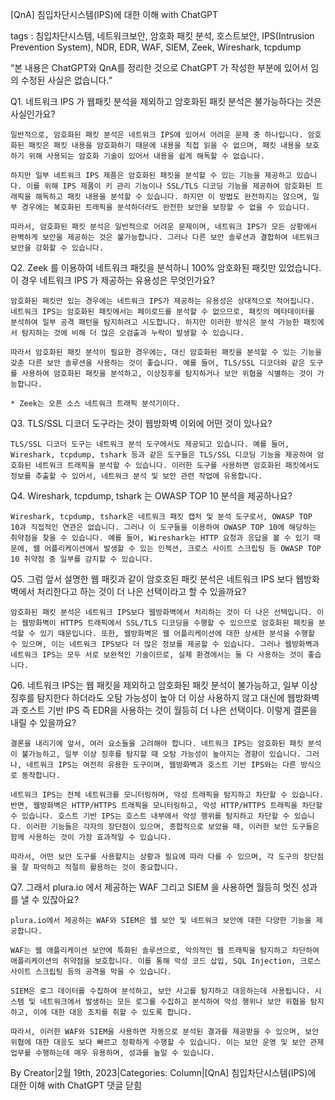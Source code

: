 [QnA] 침입차단시스템(IPS)에 대한 이해 with ChatGPT

tags : 침입차단시스템, 네트워크보안, 암호화 패킷 분석, 호스트보안, IPS(Intrusion Prevention System), NDR, EDR, WAF, SIEM, Zeek, Wireshark, tcpdump

“본 내용은 ChatGPT와 QnA를 정리한 것으로 ChatGPT 가 작성한 부분에 있어서 임의 수정된 사실은 없습니다.”

Q1. 네트워크 IPS 가 웹패킷 분석을 제외하고 암호화된 패킷 분석은 불가능하다는 것은 사실인가요?

    일반적으로, 암호화된 패킷 분석은 네트워크 IPS에 있어서 어려운 문제 중 하나입니다. 암호화된 패킷은 패킷 내용을 암호화하기 때문에 내용을 직접 읽을 수 없으며, 패킷 내용을 보호하기 위해 사용되는 암호화 기술이 있어서 내용을 쉽게 해독할 수 없습니다.

    하지만 일부 네트워크 IPS 제품은 암호화된 패킷을 분석할 수 있는 기능을 제공하고 있습니다. 이를 위해 IPS 제품이 키 관리 기능이나 SSL/TLS 디코딩 기능을 제공하여 암호화된 트래픽을 해독하고 패킷 내용을 분석할 수 있습니다. 하지만 이 방법도 완전하지는 않으며, 일부 경우에는 복호화된 트래픽을 분석하더라도 완전한 보안을 보장할 수 없을 수 있습니다.

    따라서, 암호화된 패킷 분석은 일반적으로 어려운 문제이며, 네트워크 IPS가 모든 상황에서 완벽하게 보안을 제공하는 것은 불가능합니다. 그러나 다른 보안 솔루션과 결합하여 네트워크 보안을 강화할 수 있습니다.

Q2. Zeek 를 이용하여 네트워크 패킷을 분석하니 100% 암호화된 패킷만 있었습니다. 이 경우 네트워크 IPS 가 제공하는 유용성은 무엇인가요?

    암호화된 패킷만 있는 경우에는 네트워크 IPS가 제공하는 유용성은 상대적으로 적어집니다. 네트워크 IPS는 암호화된 패킷에서는 페이로드를 분석할 수 없으므로, 패킷의 메타데이터를 분석하여 일부 공격 패턴을 탐지하려고 시도합니다. 하지만 이러한 방식은 분석 가능한 패킷에서 탐지하는 것에 비해 더 많은 오검출과 누락이 발생할 수 있습니다.

    따라서 암호화된 패킷 분석이 필요한 경우에는, 대신 암호화된 패킷을 분석할 수 있는 기능을 갖춘 다른 보안 솔루션을 사용하는 것이 좋습니다. 예를 들어, TLS/SSL 디코더와 같은 도구를 사용하여 암호화된 패킷을 분석하고, 이상징후를 탐지하거나 보안 위협을 식별하는 것이 가능합니다.

    * Zeek는 오픈 소스 네트워크 트래픽 분석기이다.

Q3. TLS/SSL 디코더 도구라는 것이 웹방화벽 이외에 어떤 것이 있나요?

    TLS/SSL 디코더 도구는 네트워크 분석 도구에서도 제공되고 있습니다. 예를 들어, Wireshark, tcpdump, tshark 등과 같은 도구들은 TLS/SSL 디코딩 기능을 제공하여 암호화된 네트워크 트래픽을 분석할 수 있습니다. 이러한 도구를 사용하면 암호화된 패킷에서도 정보를 추출할 수 있어서, 네트워크 분석 및 보안 관련 작업에 유용합니다.

Q4. Wireshark, tcpdump, tshark 는 OWASP TOP 10 분석을 제공하나요?

    Wireshark, tcpdump, tshark은 네트워크 패킷 캡처 및 분석 도구로서, OWASP TOP 10과 직접적인 연관은 없습니다. 그러나 이 도구들을 이용하여 OWASP TOP 10에 해당하는 취약점을 찾을 수 있습니다. 예를 들어, Wireshark는 HTTP 요청과 응답을 볼 수 있기 때문에, 웹 어플리케이션에서 발생할 수 있는 인젝션, 크로스 사이트 스크립팅 등 OWASP TOP 10 취약점 중 일부를 감지할 수 있습니다.

Q5. 그럼 앞서 설명한 웹 패킷과 같이 암호호된 패킷 분석은 네트워크 IPS 보다 웹방화벽에서 처리한다고 하는 것이 더 나은 선택이라고 할 수 있을까요?

    암호화된 패킷 분석은 네트워크 IPS보다 웹방화벽에서 처리하는 것이 더 나은 선택입니다. 이는 웹방화벽이 HTTPS 트래픽에서 SSL/TLS 디코딩을 수행할 수 있으므로 암호화된 패킷을 분석할 수 있기 때문입니다. 또한, 웹방화벽은 웹 어플리케이션에 대한 상세한 분석을 수행할 수 있으며, 이는 네트워크 IPS보다 더 많은 정보를 제공할 수 있습니다. 그러나 웹방화벽과 네트워크 IPS는 모두 서로 보완적인 기술이므로, 실제 환경에서는 둘 다 사용하는 것이 좋습니다.

Q6. 네트워크 IPS는 웹 패킷을 제외하고 암호화된 패킷 분석이 불가능하고, 일부 이상징후를 탐지한다 하더라도 오탐 가능성이 높아 더 이상 사용하지 않고 대신에 웹방화벽과 호스트 기반 IPS 즉 EDR을 사용하는 것이 월등히 더 나은 선택이다. 이렇게 결론을 내릴 수 있을까요?

    결론을 내리기에 앞서, 여러 요소들을 고려해야 합니다. 네트워크 IPS는 암호화된 패킷 분석이 불가능하고, 일부 이상 징후를 탐지할 때 오탐 가능성이 높아지는 경향이 있습니다. 그러나, 네트워크 IPS는 여전히 유용한 도구이며, 웹방화벽과 호스트 기반 IPS와는 다른 방식으로 동작합니다.

    네트워크 IPS는 전체 네트워크를 모니터링하며, 악성 트래픽을 탐지하고 차단할 수 있습니다. 반면, 웹방화벽은 HTTP/HTTPS 트래픽을 모니터링하고, 악성 HTTP/HTTPS 트래픽을 차단할 수 있습니다. 호스트 기반 IPS는 호스트 내부에서 악성 행위를 탐지하고 차단할 수 있습니다. 이러한 기능들은 각자의 장단점이 있으며, 종합적으로 보았을 때, 이러한 보안 도구들은 함께 사용하는 것이 가장 효과적일 수 있습니다.

    따라서, 어떤 보안 도구를 사용할지는 상황과 필요에 따라 다를 수 있으며, 각 도구의 장단점을 잘 파악하고 적절히 활용하는 것이 중요합니다.

Q7. 그래서 plura.io 에서 제공하는 WAF 그리고 SIEM 을 사용하면 월등히 멋진 성과를 낼 수 있잖아요?

    plura.io에서 제공하는 WAF와 SIEM은 웹 보안 및 네트워크 보안에 대한 다양한 기능을 제공합니다.

    WAF는 웹 애플리케이션 보안에 특화된 솔루션으로, 악의적인 웹 트래픽을 탐지하고 차단하여 애플리케이션의 취약점을 보호합니다. 이를 통해 악성 코드 삽입, SQL Injection, 크로스 사이트 스크립팅 등의 공격을 막을 수 있습니다.

    SIEM은 로그 데이터를 수집하여 분석하고, 보안 사고를 탐지하고 대응하는데 사용됩니다. 시스템 및 네트워크에서 발생하는 모든 로그를 수집하고 분석하여 악성 행위나 보안 위협을 탐지하고, 이에 대한 대응 조치를 취할 수 있도록 합니다.

    따라서, 이러한 WAF와 SIEM을 사용하면 자동으로 분석된 결과를 제공받을 수 있으며, 보안 위협에 대한 대응도 보다 빠르고 정확하게 수행할 수 있습니다. 이는 보안 운영 및 보안 관제 업무를 수행하는데 매우 유용하며, 성과를 높일 수 있습니다.

 

 
By Creator|2월 19th, 2023|Categories: Column|[QnA] 침입차단시스템(IPS)에 대한 이해 with ChatGPT 댓글 닫힘
